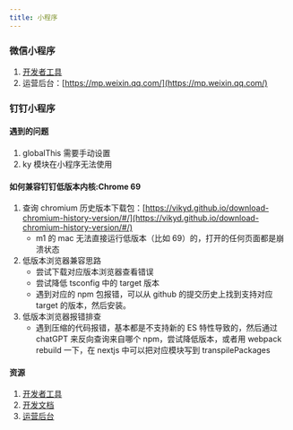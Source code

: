 ```yaml
---
title: 小程序
---
```


### 微信小程序

1. [开发者工具](https://developers.weixin.qq.com/miniprogram/dev/devtools/stable.html)
2. 运营后台：[https://mp.weixin.qq.com/](https://mp.weixin.qq.com/)

### 钉钉小程序

#### 遇到的问题

1. globalThis 需要手动设置
2. ky 模块在小程序无法使用

#### 如何兼容钉钉低版本内核:Chrome 69

1. 查询 chromium 历史版本下载包：[https://vikyd.github.io/download-chromium-history-version/#/](https://vikyd.github.io/download-chromium-history-version/#/)
   - m1 的 mac 无法直接运行低版本（比如 69）的，打开的任何页面都是崩溃状态
2. 低版本浏览器兼容思路
   - 尝试下载对应版本浏览器查看错误
   - 尝试降低 tsconfig 中的 target 版本
   - 遇到对应的 npm 包报错，可以从 github 的提交历史上找到支持对应 target 的版本，然后安装。
3. 低版本浏览器报错排查
   - 遇到压缩的代码报错，基本都是不支持新的 ES 特性导致的，然后通过 chatGPT 来反向查询来自哪个 npm，尝试降低版本，或者用 webpack rebuild 一下，在 nextjs 中可以把对应模块写到 transpilePackages

#### 资源

1. [开发者工具](https://open.dingtalk.com/document/personalapp/mini-program-development-tools)
2. [ 开发文档](https://open.dingtalk.com/document/personalapp/introduction-to-dingtalk-mini-programs)
3. [运营后台](https://open-dev.dingtalk.com/#/)
